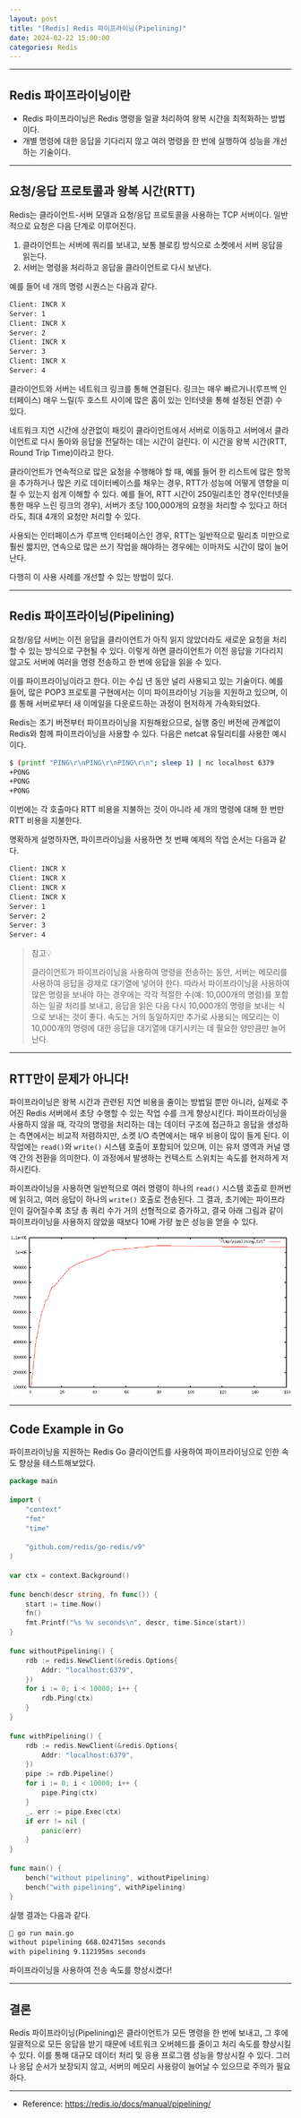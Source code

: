 ```yaml
---
layout: post
title: "[Redis] Redis 파이프라이닝(Pipelining)"
date: 2024-02-22 15:00:00
categories: Redis
---
```


---

## Redis 파이프라이닝이란

- Redis 파이프라이닝은 Redis 명령을 <span class="important">
일괄 처리</span>하여 왕복 시간을 최적화하는 방법이다.
- 개별 명령에 대한 응답을 기다리지 않고 여러 명령을 한 번에 실행하여 <span class="important">성능을 개선</span>하는 기술이다.

---

## 요청/응답 프로토콜과 왕복 시간(RTT)

Redis는 클라이언트-서버 모델과 요청/응답 프로토콜을 사용하는 TCP 서버이다. 일반적으로 요청은 다음 단계로 이루어진다.

1. 클라이언트는 서버에 쿼리를 보내고, 보통 블로킹 방식으로 소켓에서 서버 응답을 읽는다.
2. 서버는 명령을 처리하고 응답을 클라이언트로 다시 보낸다.

예를 들어 네 개의 명령 시퀀스는 다음과 같다.
```bash
Client: INCR X
Server: 1
Client: INCR X
Server: 2
Client: INCR X
Server: 3
Client: INCR X
Server: 4
```
클라이언트와 서버는 네트워크 링크를 통해 연결된다. 링크는 매우 빠르거나(루프백 인터페이스) 매우 느릴(두 호스트 사이에 많은 홉이 있는 인터넷을 통해 설정된 연결) 수 있다. 

네트워크 지연 시간에 상관없이 패킷이 클라이언트에서 서버로 이동하고 서버에서 클라이언트로 다시 돌아와 응답을 전달하는 데는 시간이 걸린다. 이 시간을 <span class="important">왕복 시간</span>(RTT, Round Trip Time)이라고 한다.

클라이언트가 연속적으로 많은 요청을 수행해야 할 때, 예를 들어 한 리스트에 많은 항목을 추가하거나 많은 키로 데이터베이스를 채우는 경우, RTT가 성능에 어떻게 영향을 미칠 수 있는지 쉽게 이해할 수 있다. 예를 들어, RTT 시간이 250밀리초인 경우(인터넷을 통한 매우 느린 링크의 경우), 서버가 초당 100,000개의 요청을 처리할 수 있다고 하더라도, 최대 4개의 요청만 처리할 수 있다.

사용되는 인터페이스가 루프백 인터페이스인 경우, RTT는 일반적으로 밀리초 미만으로 훨씬 짧지만, 연속으로 많은 쓰기 작업을 해야하는 경우에는 이마저도 시간이 많이 늘어난다.

다행히 이 사용 사례를 개선할 수 있는 방법이 있다.

---

## Redis 파이프라이닝(Pipelining)

요청/응답 서버는 이전 응답을 클라이언트가 아직 읽지 않았더라도 새로운 요청을 처리할 수 있는 방식으로 구현될 수 있다. 이렇게 하면 클라이언트가 이전 응답을 기다리지 않고도 서버에 여러을 명령 전송하고 한 번에 응답을 읽을 수 있다.

이를 파이프라이닝이라고 한다. 이는 수십 년 동안 널리 사용되고 있는 기술이다. 예를 들어, 많은 POP3 프로토콜 구현에서는 이미 파이프라이닝 기능을 지원하고 있으며, 이를 통해 서버로부터 새 이메일을 다운로드하는 과정이 현저하게 가속화되었다.

Redis는 초기 버전부터 파이프라이닝을 지원해왔으므로, 실행 중인 버전에 관계없이 Redis와 함께 파이프라이닝을 사용할 수 있다. 다음은 netcat 유틸리티를 사용한 예시이다.

```bash
$ (printf "PING\r\nPING\r\nPING\r\n"; sleep 1) | nc localhost 6379
+PONG
+PONG
+PONG
```

이번에는 각 호출마다 RTT 비용을 지불하는 것이 아니라 세 개의 명령에 대해 한 번만 RTT 비용을 지불한다.

명확하게 설명하자면, 파이프라이닝을 사용하면 첫 번째 예제의 작업 순서는 다음과 같다.

```bash
Client: INCR X
Client: INCR X
Client: INCR X
Client: INCR X
Server: 1
Server: 2
Server: 3
Server: 4
```

> 참고💡
>
>클라이언트가 파이프라이닝을 사용하여 명령을 전송하는 동안, 서버는 메모리를 사용하여 응답을 강제로 대기열에 넣어야 한다. 따라서 파이프라이닝을 사용하여 많은 명령을 보내야 하는 경우에는 각각 적절한 수(예: 10,000개의 명령)를 포함하는 일괄 처리를 보내고, 응답을 읽은 다음 다시 10,000개의 명령을 보내는 식으로 보내는 것이 좋다. 속도는 거의 동일하지만 추가로 사용되는 메모리는 이 10,000개의 명령에 대한 응답을 대기열에 대기시키는 데 필요한 양만큼만 늘어난다.

---

## RTT만이 문제가 아니다!

파이프라이닝은 왕복 시간과 관련된 지연 비용을 줄이는 방법일 뿐만 아니라, 실제로 주어진 Redis <span class="important">서버에서 초당 수행할 수 있는 작업 수를 크게 향상</span>시킨다. 파이프라이닝을 사용하지 않을 때, 각각의 명령을 처리하는 데는 데이터 구조에 접근하고 응답을 생성하는 측면에서는 비교적 저렴하지만, 소켓 I/O 측면에서는 매우 비용이 많이 들게 된다. 이 작업에는 `read()`와 `write()` 시스템 호출이 포함되어 있으며, 이는 유저 영역과 커널 영역 간의 전환을 의미한다. 이 과정에서 발생하는 컨텍스트 스위치는 속도를 현저하게 저하시킨다.

파이프라이닝을 사용하면 일반적으로 여러 명령이 하나의 `read()` 시스템 호출로 한꺼번에 읽히고, 여러 응답이 하나의 `write()` 호출로 전송된다. 그 결과, 초기에는 파이프라인이 길어질수록 초당 총 쿼리 수가 거의 선형적으로 증가하고, 결국 아래 그림과 같이 파이프라이닝을 사용하지 않았을 때보다 10배 가량 높은 성능을 얻을 수 있다. 

![redis06-pipeline_iops](/assets/images/redis06-pipeline_iops.png)

---

## Code Example in Go

파이프라이닝을 지원하는 Redis Go 클라이언트를 사용하여 파이프라이닝으로 인한 속도 향상을 테스트해보았다.

```go
package main

import (
	"context"
	"fmt"
	"time"

	"github.com/redis/go-redis/v9"
)

var ctx = context.Background()

func bench(descr string, fn func()) {
	start := time.Now()
	fn()
	fmt.Printf("%s %v seconds\n", descr, time.Since(start))
}

func withoutPipelining() {
	rdb := redis.NewClient(&redis.Options{
		Addr: "localhost:6379",
	})
	for i := 0; i < 10000; i++ {
		rdb.Ping(ctx)
	}
}

func withPipelining() {
	rdb := redis.NewClient(&redis.Options{
		Addr: "localhost:6379",
	})
	pipe := rdb.Pipeline()
	for i := 0; i < 10000; i++ {
		pipe.Ping(ctx)
	}
	_, err := pipe.Exec(ctx)
	if err != nil {
		panic(err)
	}
}

func main() {
	bench("without pipelining", withoutPipelining)
	bench("with pipelining", withPipelining)
}
```

실행 결과는 다음과 같다.

```bash
 go run main.go
without pipelining 668.024715ms seconds
with pipelining 9.112195ms seconds
```

파이프라이닝을 사용하여 전송 속도를 향상시켰다!

---

## 결론

Redis 파이프라이닝(Pipelining)은 클라이언트가 모든 명령을 한 번에 보내고, 그 후에 일괄적으로 모든 응답을 받기 때문에 네트워크 오버헤드를 줄이고 처리 속도를 향상시킬 수 있다. 이를 통해 대규모 데이터 처리 및 응용 프로그램 성능을 향상시킬 수 있다. 그러나 응답 순서가 보장되지 않고, 서버의 메모리 사용량이 늘어날 수 있으므로 주의가 필요하다.

---

- Reference: https://redis.io/docs/manual/pipelining/